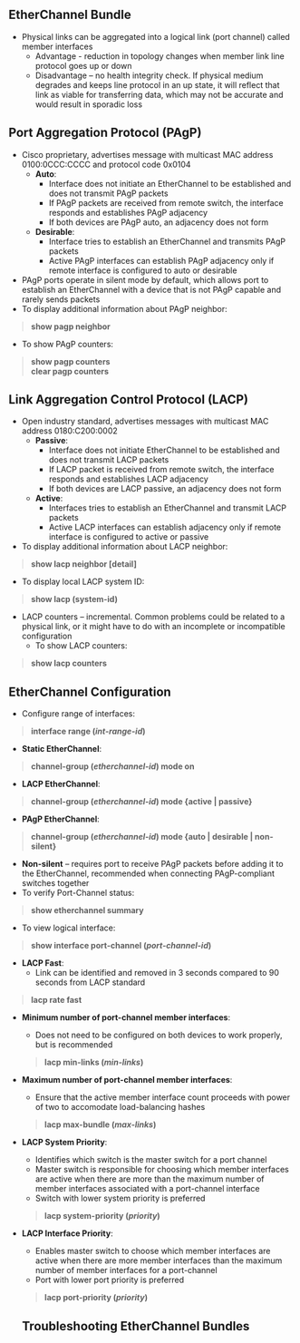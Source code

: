 ## EtherChannel Bundle  
* Physical links can be aggregated into a logical link (port channel) called member interfaces  
  * Advantage - reduction in topology changes when member link line protocol goes up or down  
  * Disadvantage – no health integrity check. If physical medium degrades and keeps line protocol in an up state, it will reflect that link as viable for transferring data, which may not be accurate and would result in sporadic loss  

## Port Aggregation Protocol (PAgP)  
* Cisco proprietary, advertises message with multicast MAC address 0100:0CCC:CCCC and protocol code 0x0104  
  * **Auto**:  
    * Interface does not initiate an EtherChannel to be established and does not transmit PAgP packets  
    * If PAgP packets are received from remote switch, the interface responds and establishes PAgP adjacency  
    * If both devices are PAgP auto, an adjacency does not form  
  * **Desirable**:  
    * Interface tries to establish an EtherChannel and transmits PAgP packets  
    * Active PAgP interfaces can establish PAgP adjacency only if remote interface is configured to auto or desirable  
* PAgP ports operate in silent mode by default, which allows port to establish an EtherChannel with a device that is not PAgP capable and rarely sends packets  
* To display additional information about PAgP neighbor:  
> **show pagp neighbor**  
* To show PAgP counters:  
> **show pagp counters**  
> **clear pagp counters**  

## Link Aggregation Control Protocol (LACP)  
* Open industry standard, advertises messages with multicast MAC address 0180:C200:0002  
  * **Passive**:  
    * Interface does not initiate EtherChannel to be established and does not transmit LACP packets  
    * If LACP packet is received from remote switch, the interface responds and establishes LACP adjacency  
    * If both devices are LACP passive, an adjacency does not form  
  * **Active**:  
    * Interfaces tries to establish an EtherChannel and transmit LACP packets  
    * Active LACP interfaces can establish adjacency only if remote interface is configured to active or passive  
* To display additional information about LACP neighbor:  
> **show lacp neighbor [detail]**  
* To display local LACP system ID:  
> **show lacp (system-id)**  
* LACP counters – incremental. Common problems could be related to a physical link, or it might have to do with an incomplete or incompatible configuration  
  * To show LACP counters:  
> **show lacp counters**  

## EtherChannel Configuration  
* Configure range of interfaces:  
> **interface range (*int-range-id*)**  
* **Static EtherChannel**:  
> **channel-group (*etherchannel-id*) mode on**  
* **LACP EtherChannel**:  
> **channel-group (*etherchannel-id*) mode {active | passive}**  
* **PAgP EtherChannel**:  
> **channel-group (*etherchannel-id*) mode {auto | desirable | non-silent}**  
* **Non-silent** – requires port to receive PAgP packets before adding it to the EtherChannel, recommended when connecting PAgP-compliant switches together  
* To verify Port-Channel status:  
> **show etherchannel summary**  
* To view logical interface:  
> **show interface port-channel (*port-channel-id*)**  

* **LACP Fast**:  
  * Link can be identified and removed in 3 seconds compared to 90 seconds from LACP standard  
> **lacp rate fast**  

* **Minimum number of port-channel member interfaces**:  
  * Does not need to be configured on both devices to work properly, but is recommended  
  > **lacp min-links (*min-links*)**  
  
* **Maximum number of port-channel member interfaces**:  
  * Ensure that the active member interface count proceeds with power of two to accomodate load-balancing hashes
  > **lacp max-bundle (*max-links*)**  
  
* **LACP System Priority**:  
  * Identifies which switch is the master switch for a port channel  
  * Master switch is responsible for choosing which member interfaces are active when there are more than the maximum number of member interfaces associated with a port-channel interface  
  * Switch with lower system priority is preferred  
  > **lacp system-priority (*priority*)**  
  
* **LACP Interface Priority**:  
  * Enables master switch to choose which member interfaces are active when there are more member interfaces than the maximum number of member interfaces for a port-channel  
  * Port with lower port priority is preferred  
  > **lacp port-priority (*priority*)**  
  
  
  ## Troubleshooting EtherChannel Bundles  
  


